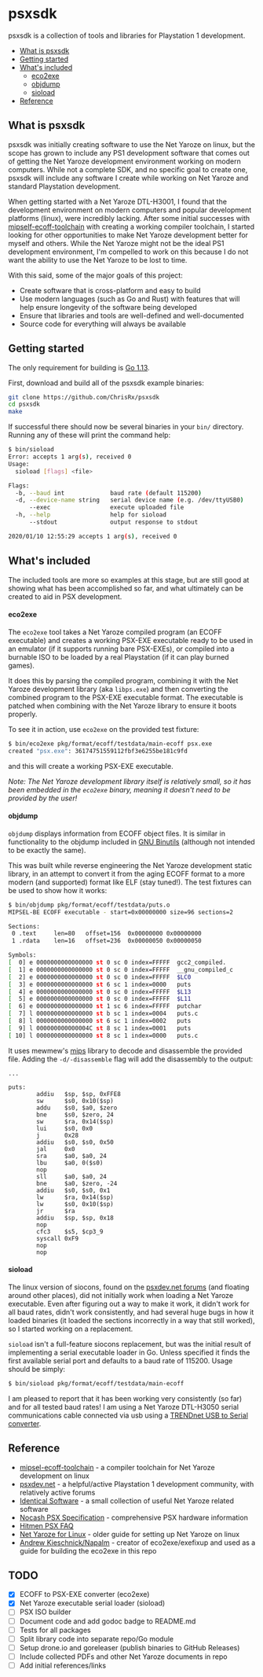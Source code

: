 # psxsdk

psxsdk is a collection of tools and libraries for Playstation 1 development.

- [What is psxsdk](#what-is-psxsdk)
- [Getting started](#getting-started)
- [What's included](#whats-included)
  - [eco2exe](#eco2exe)
  - [objdump](#objdump)
  - [sioload](#sioload)
- [Reference](#reference)

## What is psxsdk

psxsdk was initially creating software to use the Net Yaroze on linux, but the scope has grown to include any PS1 development software that comes out of getting the Net Yaroze development environment working on modern computers. While not a complete SDK, and no specific goal to create one, psxsdk will include any software I create while working on Net Yaroze and standard Playstation development.

When getting started with a Net Yaroze DTL-H3001, I found that the development environment on modern computers and popular development platforms (linux), were incredibly lacking. After some initial successes with [mipself-ecoff-toolchain](https://github.com/ChrisRx/mipsel-ecoff-toolchain) with creating a working compiler toolchain, I started looking for other opportunities to make Net Yaroze development better for myself and others. While the Net Yaroze might not be the ideal PS1 development environment, I'm compelled to work on this because I do not want the ability to use the Net Yaroze to be lost to time.

With this said, some of the major goals of this project:

 * Create software that is cross-platform and easy to build
 * Use modern languages (such as Go and Rust) with features that will help ensure longevity of the software being developed
 * Ensure that libraries and tools are well-defined and well-documented
 * Source code for everything will always be available

## Getting started

The only requirement for building is [Go 1.13](https://golang.org/dl/#stable).

First, download and build all of the psxsdk example binaries:

```bash
git clone https://github.com/ChrisRx/psxsdk
cd psxsdk
make
```

If successful there should now be several binaries in your `bin/` directory. Running any of these will print the command help:

```bash
$ bin/sioload
Error: accepts 1 arg(s), received 0
Usage:
  sioload [flags] <file>

Flags:
  -b, --baud int             baud rate (default 115200)
  -d, --device-name string   serial device name (e.g. /dev/ttyUSB0)
      --exec                 execute uploaded file
  -h, --help                 help for sioload
      --stdout               output response to stdout

2020/01/10 12:55:29 accepts 1 arg(s), received 0
```

## What's included

The included tools are more so examples at this stage, but are still good at showing what has been accomplished so far, and what ultimately can be created to aid in PSX development.

#### eco2exe

The `eco2exe` tool takes a Net Yaroze compiled program (an ECOFF executable) and creates a working PSX-EXE executable ready to be used in an emulator (if it supports running bare PSX-EXEs), or compiled into a burnable ISO to be loaded by a real Playstation (if it can play burned games).

It does this by parsing the compiled program, combining it with the Net Yaroze development library (aka `libps.exe`) and then converting the combined program to the PSX-EXE executable format. The executable is patched when combining with the Net Yaroze library to ensure it boots properly.

To see it in action, use `eco2exe` on the provided test fixture:

```bash
$ bin/eco2exe pkg/format/ecoff/testdata/main-ecoff psx.exe
created "psx.exe": 36174751559112fbf3e6255be181c9fd
```

and this will create a working PSX-EXE executable.


*Note: The Net Yaroze development library itself is relatively small, so it has been embedded in the `eco2exe` binary, meaning it doesn't need to be provided by the user!*

#### objdump

`objdump` displays information from ECOFF object files. It is similar in functionality to the objdump included in [GNU Binutils](https://www.gnu.org/software/binutils/) (although not intended to be exactly the same).

This was built while reverse engineering the Net Yaroze development static library, in an attempt to convert it from the aging ECOFF format to a more modern (and supported) format like ELF (stay tuned!). The test fixtures can be used to show how it works:

```bash
$ bin/objdump pkg/format/ecoff/testdata/puts.o
MIPSEL-BE ECOFF executable - start=0x00000000 size=96 sections=2

Sections:
 0 .text     len=80   offset=156  0x00000000 0x00000000
 1 .rdata    len=16   offset=236  0x00000050 0x00000050

Symbols:
[  0] e 0000000000000000 st 0 sc 0 index=FFFFF  gcc2_compiled.
[  1] e 0000000000000000 st 0 sc 0 index=FFFFF  __gnu_compiled_c
[  2] e 0000000000000000 st 0 sc 0 index=FFFFF  $LC0
[  3] e 0000000000000000 st 6 sc 1 index=0000   puts
[  4] e 0000000000000000 st 0 sc 0 index=FFFFF  $L13
[  5] e 0000000000000000 st 0 sc 0 index=FFFFF  $L11
[  6] e 0000000000000000 st 1 sc 6 index=FFFFF  putchar
[  7] l 0000000000000000 st b sc 1 index=0004   puts.c
[  8] l 0000000000000000 st 6 sc 1 index=0002   puts
[  9] l 000000000000004C st 8 sc 1 index=0001   puts
[ 10] l 0000000000000000 st 8 sc 1 index=0000   puts.c
```

It uses mewmew's [mips](https://github.com/mewmew/mips) library to decode and disassemble the provided file. Adding the `-d/-disassemble` flag will add the disassembly to the output:

```assembly
...

puts:
        addiu   $sp, $sp, 0xFFE8
        sw      $s0, 0x10($sp)
        addu    $s0, $a0, $zero
        bne     $s0, $zero, 24
        sw      $ra, 0x14($sp)
        lui     $s0, 0x0
        j       0x28
        addiu   $s0, $s0, 0x50
        jal     0x0
        sra     $a0, $a0, 24
        lbu     $a0, 0($s0)
        nop
        sll     $a0, $a0, 24
        bne     $a0, $zero, -24
        addiu   $s0, $s0, 0x1
        lw      $ra, 0x14($sp)
        lw      $s0, 0x10($sp)
        jr      $ra
        addiu   $sp, $sp, 0x18
        nop
        cfc3    $s5, $cp3_9
        syscall 0xF9
        nop
        nop
```

#### sioload

The linux version of siocons, found on the [psxdev.net forums](http://www.psxdev.net/forum/viewtopic.php?f=67&t=1078) (and floating around other places), did not initially work when loading a Net Yaroze executable. Even after figuring out a way to make it work, it didn't work for all baud rates, didn't work consistently, and had several huge bugs in how it loaded binaries (it loaded the sections incorrectly in a way that still worked), so I started working on a replacement.

`sioload` isn't a full-feature siocons replacement, but was the initial result of implementing a serial executable loader in Go. Unless specified it finds the first available serial port and defaults to a baud rate of 115200. Usage should be simply:

```bash
$ bin/sioload pkg/format/ecoff/testdata/main-ecoff
```

I am pleased to report that it has been working very consistently (so far) and for all tested baud rates! I am using a Net Yaroze DTL-H3050 serial communications cable connected via usb using a [TRENDnet USB to Serial converter](https://www.amazon.com/dp/B0007T27H8/ref=cm_sw_em_r_mt_dp_U_FHmgEbZAAPNX5).

## Reference

- [mipsel-ecoff-toolchain](https://github.com/ChrisRx/mipsel-ecoff-toolchain) - a compiler toolchain for Net Yaroze development on linux
- [psxdev.net](http://www.psxdev.net) - a helpful/active Playstation 1 development community, with relatively active forums
- [Identical Software](http://www.identicalsoftware.com/yaroze/) - a small collection of useful Net Yaroze related software
- [Nocash PSX Specification](https://problemkaputt.de/psx-spx.htm) - comprehensive PSX hardware information
- [Hitmen PSX FAQ](http://hitmen.c02.at/html/psx_faq.html)
- [Net Yaroze for Linux](https://www.cebix.net/downloads/yarlinux.pdf) - older guide for setting up Net Yaroze on linux
- [Andrew Kieschnick/Napalm](http://napalm-x.thegypsy.com/andrewk/psx/) - creator of eco2exe/exefixup and used as a guide for building the eco2exe in this repo

## TODO

- [x] ECOFF to PSX-EXE converter (eco2exe)
- [x] Net Yaroze executable serial loader (sioload)
- [ ] PSX ISO builder
- [ ] Document code and add godoc badge to README.md
- [ ] Tests for all packages
- [ ] Split library code into separate repo/Go module
- [ ] Setup drone.io and goreleaser (publish binaries to GitHub Releases)
- [ ] Include collected PDFs and other Net Yaroze documents in repo
- [ ] Add initial references/links
